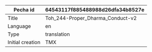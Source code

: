 |Pecha id | 64543117f885488988d26dfa34b8527e
| --- | --- 
|Title | Toh_244-Proper_Dharma_Conduct-v2 
|Language | en
|Type | translation
|Initial creation | TMX